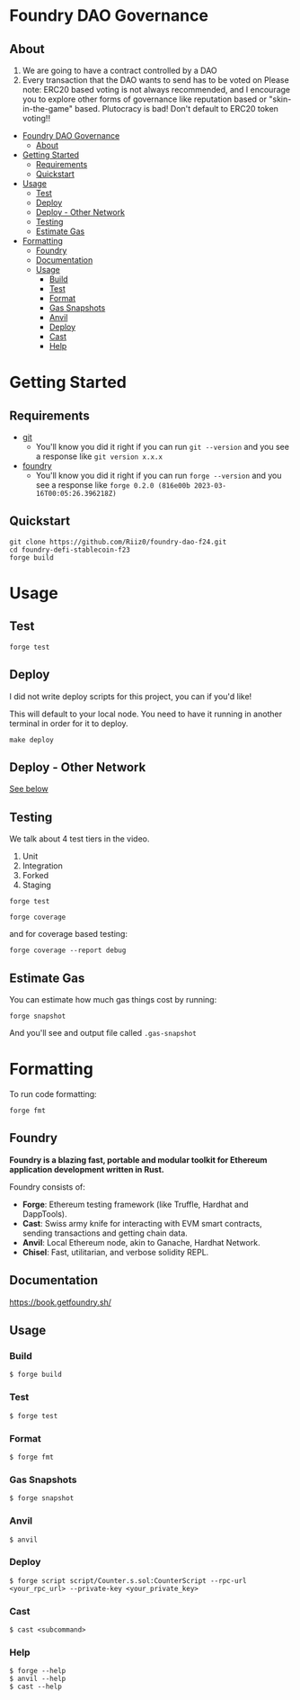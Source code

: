 # Foundry DAO Governance

## About

1. We are going to have a contract controlled by a DAO
2. Every transaction that the DAO wants to send has to be voted on
Please note: ERC20 based voting is not always recommended, and I encourage you to explore other forms of governance like reputation based or "skin-in-the-game" based.
Plutocracy is bad! Don't default to ERC20 token voting!!

- [Foundry DAO Governance](#foundry-dao-governance)
  - [About](#about)
- [Getting Started](#getting-started)
  - [Requirements](#requirements)
  - [Quickstart](#quickstart)
- [Usage](#usage)
  - [Test](#test)
  - [Deploy](#deploy)
  - [Deploy - Other Network](#deploy---other-network)
  - [Testing](#testing)
  - [Estimate Gas](#estimate-gas)
- [Formatting](#formatting)
  - [Foundry](#foundry)
  - [Documentation](#documentation)
  - [Usage](#usage-1)
    - [Build](#build)
    - [Test](#test-1)
    - [Format](#format)
    - [Gas Snapshots](#gas-snapshots)
    - [Anvil](#anvil)
    - [Deploy](#deploy-1)
    - [Cast](#cast)
    - [Help](#help)

# Getting Started

## Requirements

- [git](https://git-scm.com/book/en/v2/Getting-Started-Installing-Git)
  - You'll know you did it right if you can run `git --version` and you see a response like `git version x.x.x`
- [foundry](https://getfoundry.sh/)
  - You'll know you did it right if you can run `forge --version` and you see a response like `forge 0.2.0 (816e00b 2023-03-16T00:05:26.396218Z)`

## Quickstart

```
git clone https://github.com/Riiz0/foundry-dao-f24.git
cd foundry-defi-stablecoin-f23
forge build
```

# Usage

## Test

```
forge test
```

## Deploy

I did not write deploy scripts for this project, you can if you'd like!

This will default to your local node. You need to have it running in another terminal in order for it to deploy.

```
make deploy
```

## Deploy - Other Network

[See below](#deployment-to-a-testnet-or-mainnet)

## Testing

We talk about 4 test tiers in the video.

1. Unit
2. Integration
3. Forked
4. Staging

```
forge test
```

```
forge coverage
```

and for coverage based testing:

```
forge coverage --report debug
```

## Estimate Gas

You can estimate how much gas things cost by running:

```
forge snapshot
```
And you'll see and output file called `.gas-snapshot`

# Formatting

To run code formatting:

```
forge fmt
```

## Foundry

**Foundry is a blazing fast, portable and modular toolkit for Ethereum application development written in Rust.**

Foundry consists of:

-   **Forge**: Ethereum testing framework (like Truffle, Hardhat and DappTools).
-   **Cast**: Swiss army knife for interacting with EVM smart contracts, sending transactions and getting chain data.
-   **Anvil**: Local Ethereum node, akin to Ganache, Hardhat Network.
-   **Chisel**: Fast, utilitarian, and verbose solidity REPL.

## Documentation

https://book.getfoundry.sh/

## Usage

### Build

```shell
$ forge build
```

### Test

```shell
$ forge test
```

### Format

```shell
$ forge fmt
```

### Gas Snapshots

```shell
$ forge snapshot
```

### Anvil

```shell
$ anvil
```

### Deploy

```shell
$ forge script script/Counter.s.sol:CounterScript --rpc-url <your_rpc_url> --private-key <your_private_key>
```

### Cast

```shell
$ cast <subcommand>
```

### Help

```shell
$ forge --help
$ anvil --help
$ cast --help
```

